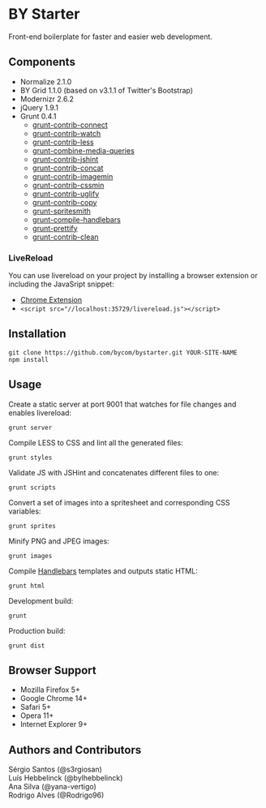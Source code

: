 # BY Starter
Front-end boilerplate for faster and easier web development.

## Components
* Normalize 2.1.0
* BY Grid 1.1.0 (based on v3.1.1 of Twitter's Bootstrap)
* Modernizr 2.6.2
* jQuery 1.9.1
* Grunt 0.4.1  
  * [grunt-contrib-connect](https://github.com/gruntjs/grunt-contrib-connect)  
  * [grunt-contrib-watch](https://github.com/gruntjs/grunt-contrib-watch)  
  * [grunt-contrib-less](https://github.com/gruntjs/grunt-contrib-less)  
  * [grunt-combine-media-queries](https://github.com/buildingblocks/grunt-combine-media-queries)  
  * [grunt-contrib-jshint](https://github.com/gruntjs/grunt-contrib-jshint)  
  * [grunt-contrib-concat](https://github.com/gruntjs/grunt-contrib-concat)  
  * [grunt-contrib-imagemin](https://github.com/gruntjs/grunt-contrib-imagemin)  
  * [grunt-contrib-cssmin](https://github.com/gruntjs/grunt-contrib-cssmin)  
  * [grunt-contrib-uglify](https://github.com/gruntjs/grunt-contrib-uglify)  
  * [grunt-contrib-copy](https://github.com/gruntjs/grunt-contrib-copy)  
  * [grunt-spritesmith](https://github.com/Ensighten/grunt-spritesmith)  
  * [grunt-compile-handlebars](https://github.com/gruntjs/grunt-contrib-handlebars)
  * [grunt-prettify](https://github.com/jonschlinkert/grunt-prettify)
  * [grunt-contrib-clean](https://github.com/gruntjs/grunt-contrib-clean)

### LiveReload
You can use livereload on your project by installing a browser extension or including the JavaSript snippet:
* [Chrome Extension](https://chrome.google.com/webstore/detail/livereload/jnihajbhpnppcggbcgedagnkighmdlei?hl=en)
* ```<script src="//localhost:35729/livereload.js"></script>```

## Installation
```
git clone https://github.com/bycom/bystarter.git YOUR-SITE-NAME  
npm install
```

## Usage

Create a static server at port 9001 that watches for file changes and enables livereload:
```
grunt server  
```

Compile LESS to CSS and lint all the generated files:
```
grunt styles  
```

Validate JS with JSHint and concatenates different files to one:
```
grunt scripts  
```

Convert a set of images into a spritesheet and corresponding CSS variables:
```
grunt sprites  
```

Minify PNG and JPEG images:
```
grunt images  
```

Compile [Handlebars](http://handlebarsjs.com) templates and outputs static HTML:
```
grunt html  
```

Development build:
```
grunt  
```

Production build:
```
grunt dist  
``` 

## Browser Support
* Mozilla Firefox 5+
* Google Chrome 14+
* Safari 5+
* Opera 11+
* Internet Explorer 9+

## Authors and Contributors
Sérgio Santos (@s3rgiosan)  
Luís Hebbelinck (@bylhebbelinck)  
Ana Silva (@yana-vertigo)  
Rodrigo Alves (@Rodrigo96)  
